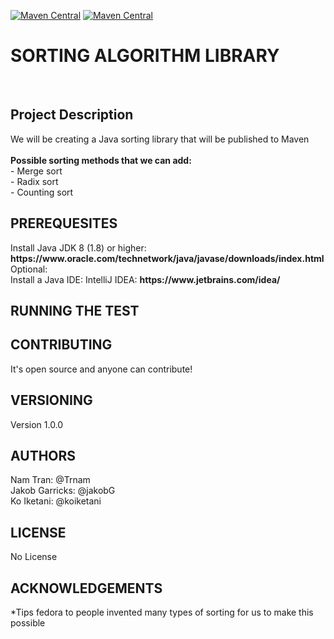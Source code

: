 [![Maven Central](https://maven-badges.herokuapp.com/maven-central/com.github.Jakob-G.Sorting-Library/SortingLibrary/badge.svg?style=plastic)](https://maven-badges.herokuapp.com/maven-central/com.github.Jakob-G.Sorting-Library/SortingLibrary)
[![Maven Central](https://maven-badges.herokuapp.com/maven-central/ca.bcit.KaJiN/sort/badge.svg?style=plastic)](https://maven-badges.herokuapp.com/maven-central/ca.bcit.KaJiN/sort)
<h1>SORTING ALGORITHM LIBRARY</h1></br>

<h2>
Project Description
</h2>
<p>
We will be creating a Java sorting library that will be published to Maven</br></br>
<b>Possible sorting methods that we can add:</b></br>
 - Merge sort</br>
 - Radix sort</br>
 - Counting sort</br>
</P>

<h2>PREREQUESITES</h2>
Install Java JDK 8 (1.8) or higher: <b>https://www.oracle.com/technetwork/java/javase/downloads/index.html</b></br>
Optional:</br>
Install a Java IDE: IntelliJ IDEA: <b>https://www.jetbrains.com/idea/</b></br>
<h2>RUNNING THE TEST</h2>

<h2>CONTRIBUTING</h2>
It's open source and anyone can contribute!</br>
<h2>VERSIONING</h2>
Version 1.0.0</br>
<h2>AUTHORS</h2>
Nam Tran:       @Trnam</br>
Jakob Garricks: @jakobG</br>
Ko Iketani:     @koiketani</br>
<h2>LICENSE</h2>
No License</br>
<h2>ACKNOWLEDGEMENTS</h2>
*Tips fedora to people invented many types of sorting for us to make this possible


